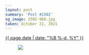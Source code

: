 ```yaml
---
layout: post
summary: 'Post #1502'
og_image: 1502-960.jpg
taken: October 21, 2021
---
```


<div class="post">
 <time>
  <a href="/1502">
   {{ page.date | date: "%B %-d, %Y" }}
  </a>
 </time>
 <a href="/1502">
  <figure data-taken="10/21/2021">
   <img sizes="(min-width: 700px) 50vw, calc(100vw - 2rem)" src="{{ site.assets_url }}/1502-480.jpg" srcset="{{ site.assets_url }}/1502-240.jpg 240w, {{ site.assets_url }}/1502-480.jpg 480w, {{ site.assets_url }}/1502-720.jpg 720w, {{ site.assets_url }}/1502-960.jpg 960w"/>
  </figure>
 </a>
</div>
